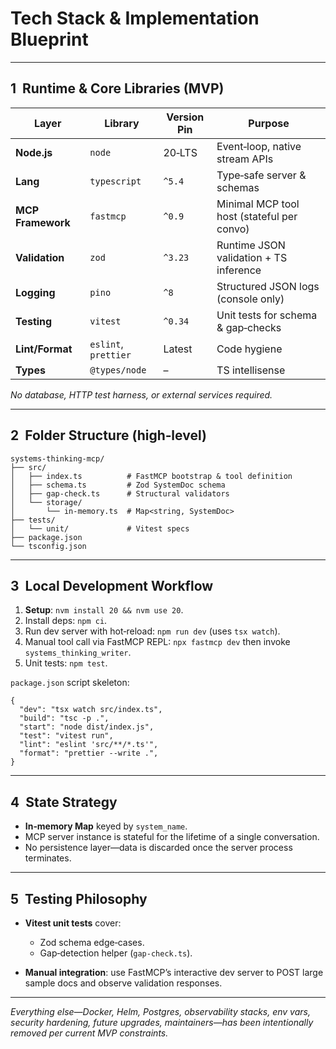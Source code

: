 # Tech Stack & Implementation Blueprint

---

## 1  Runtime & Core Libraries (MVP)

| Layer             | Library              | Version Pin | Purpose                                    |
| ----------------- | -------------------- | ----------- | ------------------------------------------ |
| **Node.js**       | `node`               | 20‑LTS      | Event‑loop, native stream APIs             |
| **Lang**          | `typescript`         | `^5.4`      | Type‑safe server & schemas                 |
| **MCP Framework** | `fastmcp`            | `^0.9`      | Minimal MCP tool host (stateful per convo) |
| **Validation**    | `zod`                | `^3.23`     | Runtime JSON validation + TS inference     |
| **Logging**       | `pino`               | `^8`        | Structured JSON logs (console only)        |
| **Testing**       | `vitest`             | `^0.34`     | Unit tests for schema & gap‑checks         |
| **Lint/Format**   | `eslint`, `prettier` | Latest      | Code hygiene                               |
| **Types**         | `@types/node`        | –           | TS intellisense                            |

_No database, HTTP test harness, or external services required._

---

## 2  Folder Structure (high‑level)

```
systems‑thinking‑mcp/
├── src/
│   ├── index.ts          # FastMCP bootstrap & tool definition
│   ├── schema.ts         # Zod SystemDoc schema
│   ├── gap‑check.ts      # Structural validators
│   └── storage/
│       └── in‑memory.ts  # Map<string, SystemDoc>
├── tests/
│   └── unit/             # Vitest specs
├── package.json
└── tsconfig.json
```

---

## 3  Local Development Workflow

1. **Setup**: `nvm install 20 && nvm use 20`.
2. Install deps: `npm ci`.
3. Run dev server with hot‑reload: `npm run dev` (uses `tsx watch`).
4. Manual tool call via FastMCP REPL: `npx fastmcp dev` then invoke `systems_thinking_writer`.
5. Unit tests: `npm test`.

`package.json` script skeleton:

```jsonc
{
  "dev": "tsx watch src/index.ts",
  "build": "tsc -p .",
  "start": "node dist/index.js",
  "test": "vitest run",
  "lint": "eslint 'src/**/*.ts'",
  "format": "prettier --write .",
}
```

---

## 4  State Strategy

- **In‑memory Map** keyed by `system_name`.
- MCP server instance is stateful for the lifetime of a single conversation.
- No persistence layer—data is discarded once the server process terminates.

---

## 5  Testing Philosophy

- **Vitest unit tests** cover:

  - Zod schema edge‑cases.
  - Gap‑detection helper (`gap-check.ts`).

- **Manual integration**: use FastMCP’s interactive dev server to POST large sample docs and observe validation responses.

---

_Everything else—Docker, Helm, Postgres, observability stacks, env vars, security hardening, future upgrades, maintainers—has been intentionally removed per current MVP constraints._
